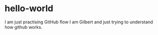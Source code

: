 # hello-world
I am just practising GitHub flow
I am Gilbert and just trying to understand how github works. 

